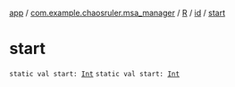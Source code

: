 [app](../../../index.md) / [com.example.chaosruler.msa_manager](../../index.md) / [R](../index.md) / [id](index.md) / [start](.)

# start

`static val start: `[`Int`](https://kotlinlang.org/api/latest/jvm/stdlib/kotlin/-int/index.html)
`static val start: `[`Int`](https://kotlinlang.org/api/latest/jvm/stdlib/kotlin/-int/index.html)